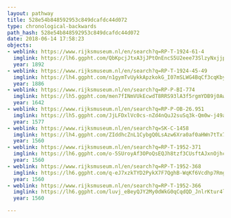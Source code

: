 ```yaml
---
layout: pathway
title: 528e54b848592953c849dcafdc44d072
type: chronological-backwards
path_hash: 528e54b848592953c849dcafdc44d072
date: 2018-06-14 17:58:23
objects:
- weblink: https://www.rijksmuseum.nl/en/search?q=RP-T-1924-61-4
  imglink: https://lh6.ggpht.com/QbKpcjJtxA3jJPtOnEncS5U2eee73SlzyNxjjpkl8xFgBKoXYEk239-Fy2iK9CzsZNo6DcESeUPoOxyRy1s_HC6tvL0=s200
  year: 1892
- weblink: https://www.rijksmuseum.nl/en/search?q=RP-T-1924-45-49
  imglink: https://lh4.ggpht.com/n1gymTvUykkApzkokG_I07mSLWG4BqCf3cqKbyYtdCZ_nzoVMprWA2CfhXb2dbSHHt4XXF9tEoOjIllWc9hd3h0srBY=s200
  year: 1886
- weblink: https://www.rijksmuseum.nl/en/search?q=RP-P-BI-774
  imglink: https://lh5.ggpht.com/men7fINmVUkEcwdT8RRS93lA3f5rgmYDB9j0AwMjqcCfKrs8k4D7jMg0pzDGVZLeoxL2W1q_3Kz-XFeI_1v67U73xB_V=s200
  year: 1642
- weblink: https://www.rijksmuseum.nl/en/search?q=RP-P-OB-26.951
  imglink: https://lh5.ggpht.com/JjLFDxlVc0cs-nZd4nQuJ2suSq3k-Qm0w-j49a0IgSdYIIy8mcc6D2gihY2AmB75GPdkYIb3jjpNPHPnMtfhCubizQ=s200
  year: 1577
- weblink: https://www.rijksmuseum.nl/en/search?q=SK-C-1458
  imglink: https://lh4.ggpht.com/ZIddhcZnL1CybgQ0LsAzw6Xra0af0aHWn7tTx7EC3ohj3keLd_WqtJAOFemzGNglqoPn1g0WKWZmyMgjyjH8VHTh7wDe=s200
  year: 1560
- weblink: https://www.rijksmuseum.nl/en/search?q=RP-T-1952-371
  imglink: https://lh6.ggpht.com/o-5SUroyAf3OPoQsEQJh8tzf3CUsftAJxnOjhck9DcfHDSRIuOHZgkkTYGslJeVGs08uS1uD5zOnGRB98uen1-QZ09w=s200
  year: 1560
- weblink: https://www.rijksmuseum.nl/en/search?q=RP-T-1952-368
  imglink: https://lh6.ggpht.com/q-eJ7xzkTYD2PykX7F7QghB-WqKf6Vcdhp7RmgBGX-r0iV9f4MLLidhUUFWHLbakHlmAN_pdq8dnzprWN2sGMYKkovA=s200
  year: 1560
- weblink: https://www.rijksmuseum.nl/en/search?q=RP-T-1952-366
  imglink: https://lh6.ggpht.com/luvj_eBeyQJY2My0dWkG0qCqdQD_JnlrKtur4lM5JrUbhvBYHsLHyOc1CTO7vR0WDq_BCBCt4GJJyV2xB1dc20Zupsy0=s200
  year: 1560

---
```

